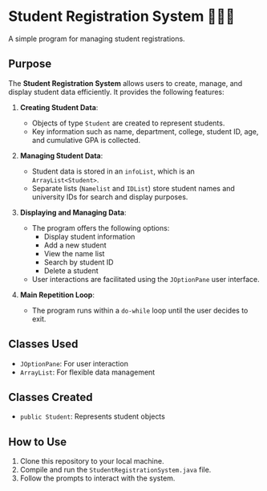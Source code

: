 # Student Registration System 🧑🏻‍💻

A simple program for managing student registrations.

## Purpose

The **Student Registration System** allows users to create, manage, and display student data efficiently. It provides the following features:

1. **Creating Student Data**:
   - Objects of type `Student` are created to represent students.
   - Key information such as name, department, college, student ID, age, and cumulative GPA is collected.

2. **Managing Student Data**:
   - Student data is stored in an `infoList`, which is an `ArrayList<Student>`.
   - Separate lists (`Namelist` and `IDList`) store student names and university IDs for search and display purposes.

3. **Displaying and Managing Data**:
   - The program offers the following options:
     - Display student information
     - Add a new student
     - View the name list
     - Search by student ID
     - Delete a student
   - User interactions are facilitated using the `JOptionPane` user interface.

4. **Main Repetition Loop**:
   - The program runs within a `do-while` loop until the user decides to exit.

## Classes Used

- `JOptionPane`: For user interaction
- `ArrayList`: For flexible data management

## Classes Created

- `public Student`: Represents student objects

## How to Use

1. Clone this repository to your local machine.
2. Compile and run the `StudentRegistrationSystem.java` file.
3. Follow the prompts to interact with the system.
